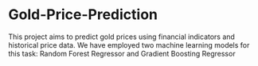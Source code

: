 # Gold-Price-Prediction
This project aims to predict gold prices using financial indicators and historical price data. We have employed two machine learning models for this task:  Random Forest Regressor and Gradient Boosting Regressor
